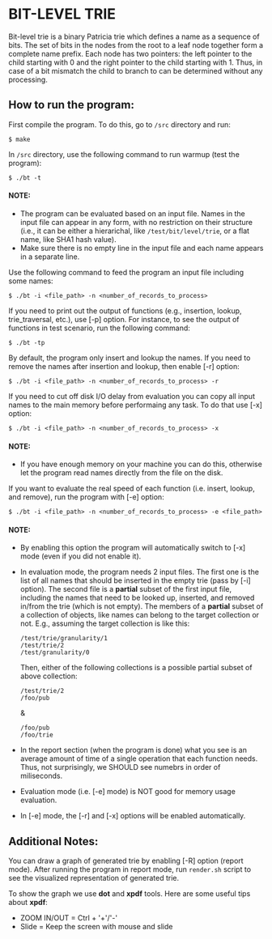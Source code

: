 # BIT-LEVEL TRIE

Bit-level trie is a binary Patricia trie which defines a name as a sequence of bits.
The set of bits in the nodes from the root to a leaf node together form a complete
name prefix. Each node has two pointers: the left pointer to the child starting with
0 and the right pointer to the child starting with 1. Thus, in case of a bit mismatch
the child to branch to can be determined without any processing.



How to run the program:
-----------------------
First compile the program. To do this, go to `/src` directory and run:

    $ make

In `/src` directory, use the following command to run warmup (test the program):

    $ ./bt -t

#### NOTE:

- The program can be evaluated based on an input file. Names in the input file can appear in
  any form, with no restriction on their structure (i.e., it can be either a hierarichal, like
  `/test/bit/level/trie`, or a flat name, like SHA1 hash value). 
- Make sure there is no empty line in the input file and each name appears in a separate line.

Use the following command to feed the program an input file including some names:
    
    $ ./bt -i <file_path> -n <number_of_records_to_process>

If you need to print out the output of functions (e.g., insertion, lookup, trie_traversal, etc.),
use [-p] option. For instance, to see the output of functions in test scenario, run the following
command:
    
    $ ./bt -tp

By default, the program only insert and lookup the names. If you need to remove the names after insertion
and lookup, then enable [-r] option:

    $ ./bt -i <file_path> -n <number_of_records_to_process> -r

If you need to cut off disk I/O delay from evaluation you can copy all input names to the main memory before performaing any task.
To do that use [-x] option:

    $ ./bt -i <file_path> -n <number_of_records_to_process> -x

#### NOTE:

- If you have enough memory on your machine you can do this, otherwise let the program read 
  names directly from the file on the disk.


If you want to evaluate the real speed of each function (i.e. insert, lookup, and remove),
run the program with [-e] option:

    $ ./bt -i <file_path> -n <number_of_records_to_process> -e <file_path>

#### NOTE:
- By enabling this option the program will automatically switch to [-x] mode (even if you did not enable it).
  
- In evaluation mode, the program needs 2 input files. The first one is the list of all names that should 
  be inserted in the empty trie (pass by [-i] option). The second file is a **partial** subset of the first
  input file, including the names that need to be looked up, inserted, and removed in/from the trie (which is
  not empty).
  The members of a **partial** subset of a collection of objects, like names can belong to the target collection
  or not.
  E.g., assuming the target collection is like this:
   
      /test/trie/granularity/1
      /test/trie/2
      /test/granularity/0
   
  Then, either of the following collections is a possible partial subset of above collection:
   
      /test/trie/2
      /foo/pub
  &
  
      /foo/pub
      /foo/trie

- In the report section (when the program is done) what you see is an average amount of time of a single
  operation that each function needs. Thus, not surprisingly, we SHOULD see numebrs in order of miliseconds.

- Evaluation mode (i.e. [-e] mode) is NOT good for memory usage evaluation.

- In [-e] mode, the [-r] and [-x] options will be enabled automatically.


## Additional Notes:
You can draw a graph of generated trie by enabling [-R] option (report mode). After running the
program in report mode, run `render.sh` script to see the visualized representation of generated
trie.

To show the graph we use **dot** and **xpdf** tools. Here are some useful tips about **xpdf**:  
  - ZOOM IN/OUT = Ctrl + '+'/'-'
  - Slide = Keep the screen with mouse and slide
